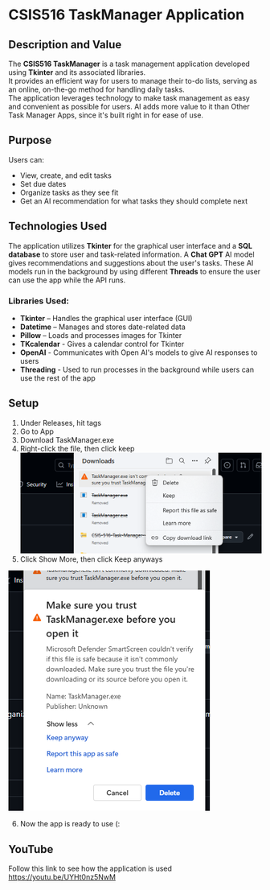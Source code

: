 # CSIS516 TaskManager Application

## Description and Value
The **CSIS516 TaskManager** is a task management application developed using **Tkinter** and its associated libraries.  
It provides an efficient way for users to manage their to-do lists, serving as an online, on-the-go method for handling daily tasks.  
The application leverages technology to make task management as easy and convenient as possible for users. AI adds more value to it than
Other Task Manager Apps, since it's built right in for ease of use.


## Purpose
Users can:  
- View, create, and edit tasks  
- Set due dates  
- Organize tasks as they see fit 
- Get an AI recommendation for what tasks they should complete next

## Technologies Used
The application utilizes **Tkinter** for the graphical user interface and a **SQL database** to store user and task-related information. 
A **Chat GPT** AI model gives recommendations and suggestions about the user's tasks. These AI models run in the background
by using different **Threads** to ensure the user can use the app while the API runs.  

### Libraries Used:
- **Tkinter** – Handles the graphical user interface (GUI)  
- **Datetime** – Manages and stores date-related data  
- **Pillow** – Loads and processes images for Tkinter  
- **TKcalendar** - Gives a calendar control for Tkinter
- **OpenAI** - Communicates with Open AI's models to give AI responses to users
- **Threading** - Used to run processes in the background while users can use the rest of the app

## Setup
1. Under Releases, hit tags
2. Go to App
3. Download TaskManager.exe
4. Right-click the file, then click keep
![img.png](img.png)
5. Click Show More, then click Keep anyways

![img_1.png](img_1.png)

6. Now the app is ready to use (:

## YouTube
Follow this link to see how the application is used
https://youtu.be/UYHt0nz5NwM